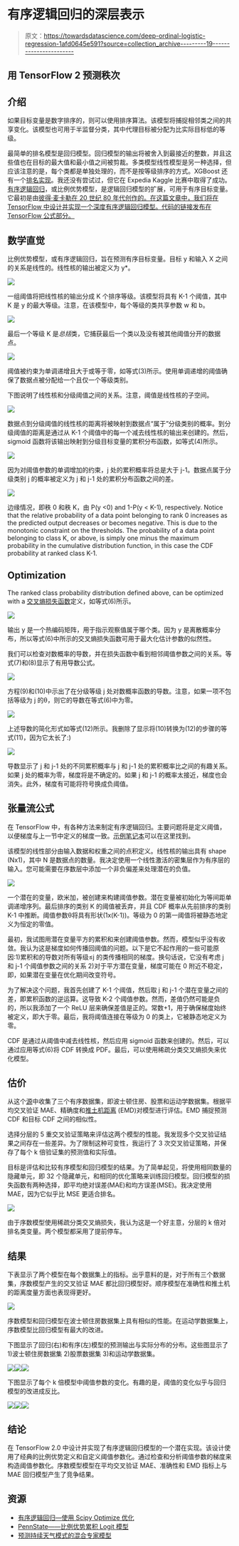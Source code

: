 # 有序逻辑回归的深层表示

> 原文：<https://towardsdatascience.com/deep-ordinal-logistic-regression-1afd0645e591?source=collection_archive---------19----------------------->

## 用 TensorFlow 2 预测秩次

## 介绍

如果目标变量是数字排序的，则可以使用排序算法。该模型将捕捉相邻类之间的共享变化。该模型也可用于半监督分类，其中代理目标被分配为比实际目标低的等级。

最简单的排名模型是回归模型。回归模型的输出将被舍入到最接近的整数，并且这些值也在目标的最大值和最小值之间被剪裁。多类模型线性模型是另一种选择，但应该注意的是，每个类都是单独处理的，而不是按等级排序的方式。XGBoost 还有一个[排名实现](https://github.com/dmlc/xgboost/tree/master/demo/rank)。我还没有尝试过，但它在 Expedia Kaggle 比赛中取得了成功。[有序逻辑回归](https://en.wikipedia.org/wiki/Ordered_logit)，或比例优势模型，是逻辑回归模型的扩展，可用于有序目标变量。它最初是由[彼得·麦卡勒在 20 世纪 80 年代创作的。在这篇文章中，我们将在 TensorFlow 中设计并实现一个深度有序逻辑回归模型。代码的链接发布在 TensorFlow 公式部分。](https://en.wikipedia.org/wiki/Peter_McCullagh)

## 数学直觉

比例优势模型，或有序逻辑回归，旨在预测有序目标变量。目标 y 和输入 X 之间的关系是线性的。线性核的输出被定义为 y*。

![](img/2f79f7eda965ed305fd26ed4983659c8.png)

一组阈值将把线性核的输出分成 K 个排序等级。该模型将具有 K-1 个阈值，其中 K 是 y 的最大等级。注意，在该模型中，每个等级的类共享参数 w 和 b。

![](img/fdf0b0d8484879052b7403e6d66d38ee.png)

最后一个等级 K 是*总括*类，它捕获最后一个类以及没有被其他阈值分开的数据点。

![](img/de674a730d68428539c221d76156b928.png)

阈值被约束为单调递增且大于或等于零，如等式(3)所示。使用单调递增的阈值确保了数据点被分配给一个且仅一个等级类别。

下图说明了线性核和分级阈值之间的关系。注意，阈值是线性核的子空间。

![](img/101136cf00c683c821a16db79f375277.png)

数据点到分级阈值的线性核的距离将被映射到数据点“属于”分级类别的概率。到分级阈值的距离是通过从 K-1 个阈值中的每一个减去线性核的输出来创建的。然后，sigmoid 函数将该输出映射到分级目标变量的累积分布函数，如等式(4)所示。

![](img/14f595a8c6f612744c6dcf0a7588252a.png)

因为对阈值参数的单调增加的约束，j 处的累积概率将总是大于 j-1。数据点属于分级类别 j 的概率被定义为 j 和 j-1 处的累积分布函数之间的差。

![](img/6a0c68e7d8bd9e21ddfc9cd26e580478.png)

边缘情况，即秩 0 和秩 K，由 P(y <0) and 1-P(y < K-1), respectively. Notice that the relative probability of a data point belonging to rank 0 increases as the predicted output decreases or becomes negative. This is due to the monotonic constraint on the thresholds. The probability of a data point belonging to class K, or above, is simply one minus the maximum probability in the cumulative distribution function, in this case the CDF probability at ranked class K-1.

## Optimization

The ranked class probability distribution defined above, can be optimized with a [交叉熵损失函数](https://en.wikipedia.org/wiki/Cross_entropy)定义，如等式(6)所示。

![](img/15073760f63a65915c8137f7567d15fd.png)

输出 y 是一个热编码矩阵，用于指示观察值属于哪个类。因为 y 是离散概率分布，所以等式(6)中所示的交叉熵损失函数可用于最大化估计参数的似然性。

我们可以检查对数概率的导数，并在损失函数中看到相邻阈值参数之间的关系。等式(7)和(8)显示了有用导数公式。

![](img/a3f54022b736766306ac2adc137e3942.png)

方程(9)和(10)中示出了在分级等级 j 处对数概率函数的导数。注意，如果一项不包括等级为 j 的θ，则它的导数在等式(6)中为零。

![](img/8dc8d39b2e8ec71fb6b4afd9f2023cff.png)

上述导数的简化形式如等式(12)所示。我删除了显示将(10)转换为(12)的步骤的等式(11)，因为它太长了:)

![](img/5bb85392b109f0559bf8fe56a62a43cb.png)

导数显示了 j 和 j-1 处的不同累积概率与 j 和 j-1 处的累积概率比之间的有趣关系。如果 j 处的概率为零，梯度将是不确定的。如果 j 和 j-1 的概率太接近，梯度也会消失。此外，梯度有可能将符号换成负阈值。

## 张量流公式

在 TensorFlow 中，有各种方法来制定有序逻辑回归。主要问题将是定义阈值，以便梯度与上一节中定义的梯度一致。[示例笔记本](https://github.com/freedomtowin/ml-projects/blob/master/Deep-Ordinal-Logistic-Regression/deep-ordinal-regression-v2.ipynb)可以在这里找到。

该模型的线性部分由输入数据和权重之间的点积定义。线性核的输出具有 shape (Nx1)，其中 N 是数据点的数量。我决定使用一个线性激活的密集层作为有序层的输入。您可能需要在序数层中添加一个非负偏差来处理潜在的负值。

![](img/7e30ec0786be3670da836cc1ecbceb33.png)

一个潜在的变量，欧米加，被创建来构建阈值参数。潜在变量被初始化为等间距单调递增序列。最后排序的类别 K 的阈值被丢弃，并且 CDF 概率从先前排序的类别 K-1 中推断。阈值参数θ将具有形状(1x(K-1))。等级为 0 的第一阈值将被静态地定义为恒定的零值。

最初，我试图用潜在变量平方的累积和来创建阈值参数。然而，模型似乎没有收敛。我认为这是梯度如何传播回阈值的问题。以下是它不起作用的一些可能原因:1)累积和的导数对所有等级≤j 的类传播相同的梯度。换句话说，它没有考虑 j 和 j-1 个阈值参数之间的关系 2)对于平方潜在变量，梯度可能在 0 附近不稳定，即，如果潜在变量在优化期间改变符号。

为了解决这个问题，我首先创建了 K-1 个阈值，然后取 j 和 j-1 个潜在变量之间的差，即累积函数的逆运算。这导致 K-2 个阈值参数。然而，差值仍然可能是负的，所以我添加了一个 ReLU 层来确保差值是正的。常数+1，用于确保梯度始终被定义，即大于零。最后，我将阈值连接在等级为 0 的类上，它被静态地定义为零。

CDF 是通过从阈值中减去线性核，然后应用 sigmoid 函数来创建的。然后，可以通过应用等式(6)将 CDF 转换成 PDF。最后，可以使用稀疏分类交叉熵损失来优化模型。

## 估价

从这个[源](https://www.gagolewski.com/resources/data/ordinal-regression/)中收集了三个有序数据集，即波士顿住房、股票和运动学数据集。根据平均交叉验证 MAE、精确度和[推土机距离](https://en.wikipedia.org/wiki/Earth_mover%27s_distance) (EMD)对模型进行评估。EMD 捕捉预测 CDF 和目标 CDF 之间的相似性。

选择分层的 5 重交叉验证策略来评估这两个模型的性能。我发现多个交叉验证结果之间存在一些差异。为了限制这种可变性，我运行了 3 次交叉验证策略，并保存了每个 k 倍验证集的预测值和实际值。

目标是评估和比较有序模型和回归模型的结果。为了简单起见，将使用相同数量的隐藏单元，即 32 个隐藏单元，和相同的优化策略来训练回归模型。回归模型的损失函数有两种选择，即平均绝对误差(MAE)和均方误差(MSE)。我决定使用 MAE，因为它似乎比 MSE 更适合排名。

![](img/b0e0e802f72d5935ed73feff33805756.png)

由于序数模型使用稀疏分类交叉熵损失，我认为这是一个好主意，分层的 k 倍对排名类变量。两个模型都采用了提前停车。

## 结果

下表显示了两个模型在每个数据集上的指标。出乎意料的是，对于所有三个数据集，序数模型产生的交叉验证 MAE 都比回归模型好。顺序模型在准确性和推土机的距离度量方面也表现得更好。

![](img/158725d0b2b84c4badc447ef7895a416.png)

序数模型和回归模型在波士顿住房数据集上具有相似的性能。在运动学数据集上，序数模型比回归模型有最大的改进。

下图显示了回归(右)和有序(左)模型的预测输出与实际分布的分布。这些图显示了 1)波士顿住房数据集 2)股票数据集 3)和运动学数据集。

![](img/6c9d7bea2fc8aacc5c73317aaa62ce19.png)![](img/37d1b6fdce786a1b2cd2152507ac7a61.png)![](img/bf4d6e7c315141d42f14d9bd57ce28fb.png)

下图显示了每个 k 倍模型中阈值参数的变化。有趣的是，阈值的变化似乎与回归模型的改进成反比。

![](img/7f4fac7029ab08621c4c5f3bfc77fc79.png)![](img/6cbaea6903053d8c858399e9a85149c0.png)![](img/3a57c6e9aa3f5a9986692c6835c01aca.png)

## 结论

在 TensorFlow 2.0 中设计并实现了有序逻辑回归模型的一个潜在实现。该设计使用了经典的比例优势定义和自定义阈值参数化。通过检查和分析阈值参数的梯度来构造阈值参数化。序数模型模型在平均交叉验证 MAE、准确性和 EMD 指标上与 MAE 回归模型产生了竞争结果。

## 资源

*   [有序逻辑回归—使用 Scipy Optimize 优化](https://github.com/fabianp/minirank/blob/master/minirank/logistic.py)
*   [PennState——比例优势累积 Logit 模型](https://online.stat.psu.edu/stat504/node/176/)
*   [预测持续天气模式的混合专家模型](https://arxiv.org/pdf/1903.10012.pdf)